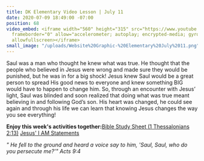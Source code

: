 ```yaml
---
title: DK Elementary Video Lesson | July 11
date: 2020-07-09 18:49:00 -07:00
position: 68
video_embed: <iframe width="560" height="315" src="https://www.youtube.com/embed/7SkR0MlFqFE"
  frameborder="0" allow="accelerometer; autoplay; encrypted-media; gyroscope; picture-in-picture"
  allowfullscreen></iframe>
small_image: "/uploads/Website%20Graphic-%20Elementary%20July%2011.png"
---
```


Saul was a man who thought he knew what was true. He thought that the people who believed in Jesus were wrong and made sure they would be punished, but he was in for a big shock! Jesus knew Saul would be a great person to spread His good news to everyone and knew something BIG would have to happen to change him. So, through an encounter with Jesus’ light, Saul was blinded and soon realized that doing what was true meant believing in and following God’s son. His heart was changed, he could see again and through his life we can learn that knowing Jesus changes the way you see everything!

**Enjoy this week's activities together:**[Bible Study Sheet (1 Thessalonians 2:13)](https://drive.google.com/file/d/1n8A8HmgP5S-5Tt3FHywHZu-_5kyM9AHg/view?usp=sharing)
[Jesus' I AM Statements](https://drive.google.com/file/d/17vUnEDv6JFSWtw8D9iLTDPCRcL5ylR00/view?usp=sharing)

*" He fell to the ground and heard a voice say to him, 'Saul, Saul, who do you persecute me?'" Acts 9:4*